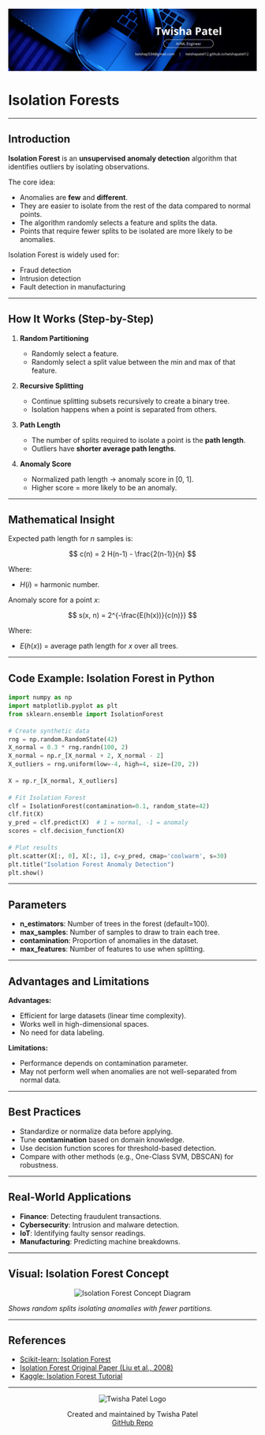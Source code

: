![Banner](https://github.com/twishapatel12/AI-ML-Journal/blob/main/assets/aiml-banner.png)

# Isolation Forests

---

## Introduction

**Isolation Forest** is an **unsupervised anomaly detection** algorithm that identifies outliers by isolating observations.  

The core idea:
- Anomalies are **few** and **different**.
- They are easier to isolate from the rest of the data compared to normal points.
- The algorithm randomly selects a feature and splits the data.
- Points that require fewer splits to be isolated are more likely to be anomalies.

Isolation Forest is widely used for:
- Fraud detection
- Intrusion detection
- Fault detection in manufacturing

---

## How It Works (Step-by-Step)

1. **Random Partitioning**  
   - Randomly select a feature.
   - Randomly select a split value between the min and max of that feature.

2. **Recursive Splitting**  
   - Continue splitting subsets recursively to create a binary tree.
   - Isolation happens when a point is separated from others.

3. **Path Length**  
   - The number of splits required to isolate a point is the **path length**.
   - Outliers have **shorter average path lengths**.

4. **Anomaly Score**  
   - Normalized path length → anomaly score in [0, 1].
   - Higher score = more likely to be an anomaly.

---

## Mathematical Insight

Expected path length for $n$ samples is:

$$
c(n) = 2 H(n-1) - \frac{2(n-1)}{n}
$$

Where:
- $H(i)$ = harmonic number.

Anomaly score for a point $x$:

$$
s(x, n) = 2^{-\frac{E(h(x))}{c(n)}}
$$

Where:
- $E(h(x))$ = average path length for $x$ over all trees.

---

## Code Example: Isolation Forest in Python

```python
import numpy as np
import matplotlib.pyplot as plt
from sklearn.ensemble import IsolationForest

# Create synthetic data
rng = np.random.RandomState(42)
X_normal = 0.3 * rng.randn(100, 2)
X_normal = np.r_[X_normal + 2, X_normal - 2]
X_outliers = rng.uniform(low=-4, high=4, size=(20, 2))

X = np.r_[X_normal, X_outliers]

# Fit Isolation Forest
clf = IsolationForest(contamination=0.1, random_state=42)
clf.fit(X)
y_pred = clf.predict(X)  # 1 = normal, -1 = anomaly
scores = clf.decision_function(X)

# Plot results
plt.scatter(X[:, 0], X[:, 1], c=y_pred, cmap='coolwarm', s=30)
plt.title("Isolation Forest Anomaly Detection")
plt.show()
````

---

## Parameters

* **n\_estimators**: Number of trees in the forest (default=100).
* **max\_samples**: Number of samples to draw to train each tree.
* **contamination**: Proportion of anomalies in the dataset.
* **max\_features**: Number of features to use when splitting.

---

## Advantages and Limitations

**Advantages:**

* Efficient for large datasets (linear time complexity).
* Works well in high-dimensional spaces.
* No need for data labeling.

**Limitations:**

* Performance depends on contamination parameter.
* May not perform well when anomalies are not well-separated from normal data.

---

## Best Practices

* Standardize or normalize data before applying.
* Tune **contamination** based on domain knowledge.
* Use decision function scores for threshold-based detection.
* Compare with other methods (e.g., One-Class SVM, DBSCAN) for robustness.

---

## Real-World Applications

* **Finance**: Detecting fraudulent transactions.
* **Cybersecurity**: Intrusion and malware detection.
* **IoT**: Identifying faulty sensor readings.
* **Manufacturing**: Predicting machine breakdowns.

---

## Visual: Isolation Forest Concept

<p align="center">
  <img src="https://github.com/twishapatel12/AI-ML-Journal/blob/main/assets/isolation-forest-concept.png" alt="Isolation Forest Concept Diagram" width="500"/>
</p>

*Shows random splits isolating anomalies with fewer partitions.*

---

## References

* [Scikit-learn: Isolation Forest](https://scikit-learn.org/stable/modules/generated/sklearn.ensemble.IsolationForest.html)
* [Isolation Forest Original Paper (Liu et al., 2008)](https://cs.nju.edu.cn/zhouzh/zhouzh.files/publication/icdm08b.pdf)
* [Kaggle: Isolation Forest Tutorial](https://www.kaggle.com/code/solomonk/unsupervised-learning-isolation-forest)

---

<p align="center">
  <img src="https://github.com/twishapatel12/AI-ML-Journal/blob/main/assets/twisha-patel-logo.png" alt="Twisha Patel Logo" width="80"/>
</p>
<p align="center">
  Created and maintained by Twisha Patel  
  <br>
  <a href="https://github.com/twishapatel12/AI-ML-Journal">GitHub Repo</a>
</p>